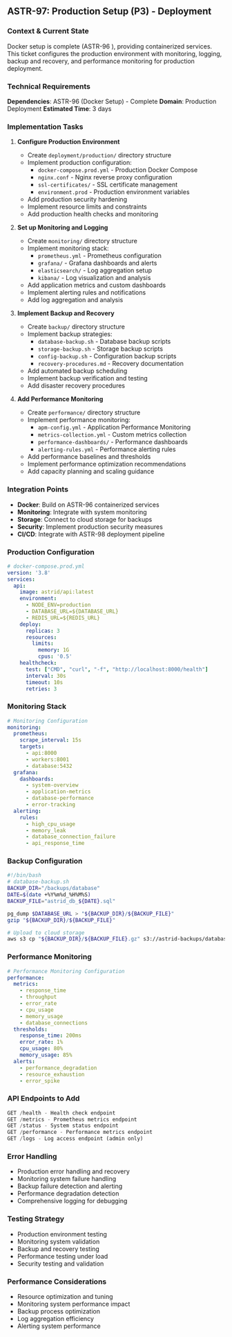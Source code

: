 ## **ASTR-97: Production Setup (P3) - Deployment**

### **Context & Current State**
Docker setup is complete (ASTR-96 ), providing containerized services. This ticket configures the production environment with monitoring, logging, backup and recovery, and performance monitoring for production deployment.

### **Technical Requirements**

**Dependencies**: ASTR-96 (Docker Setup) -  Complete
**Domain**: Production Deployment
**Estimated Time**: 3 days

### **Implementation Tasks**

1. **Configure Production Environment**
   - Create `deployment/production/` directory structure
   - Implement production configuration:
     - `docker-compose.prod.yml` - Production Docker Compose
     - `nginx.conf` - Nginx reverse proxy configuration
     - `ssl-certificates/` - SSL certificate management
     - `environment.prod` - Production environment variables
   - Add production security hardening
   - Implement resource limits and constraints
   - Add production health checks and monitoring

2. **Set up Monitoring and Logging**
   - Create `monitoring/` directory structure
   - Implement monitoring stack:
     - `prometheus.yml` - Prometheus configuration
     - `grafana/` - Grafana dashboards and alerts
     - `elasticsearch/` - Log aggregation setup
     - `kibana/` - Log visualization and analysis
   - Add application metrics and custom dashboards
   - Implement alerting rules and notifications
   - Add log aggregation and analysis

3. **Implement Backup and Recovery**
   - Create `backup/` directory structure
   - Implement backup strategies:
     - `database-backup.sh` - Database backup scripts
     - `storage-backup.sh` - Storage backup scripts
     - `config-backup.sh` - Configuration backup scripts
     - `recovery-procedures.md` - Recovery documentation
   - Add automated backup scheduling
   - Implement backup verification and testing
   - Add disaster recovery procedures

4. **Add Performance Monitoring**
   - Create `performance/` directory structure
   - Implement performance monitoring:
     - `apm-config.yml` - Application Performance Monitoring
     - `metrics-collection.yml` - Custom metrics collection
     - `performance-dashboards/` - Performance dashboards
     - `alerting-rules.yml` - Performance alerting rules
   - Add performance baselines and thresholds
   - Implement performance optimization recommendations
   - Add capacity planning and scaling guidance

### **Integration Points**

- **Docker**: Build on ASTR-96 containerized services
- **Monitoring**: Integrate with system monitoring
- **Storage**: Connect to cloud storage for backups
- **Security**: Implement production security measures
- **CI/CD**: Integrate with ASTR-98 deployment pipeline

### **Production Configuration**
```yaml
# docker-compose.prod.yml
version: '3.8'
services:
  api:
    image: astrid/api:latest
    environment:
      - NODE_ENV=production
      - DATABASE_URL=${DATABASE_URL}
      - REDIS_URL=${REDIS_URL}
    deploy:
      replicas: 3
      resources:
        limits:
          memory: 1G
          cpus: '0.5'
    healthcheck:
      test: ["CMD", "curl", "-f", "http://localhost:8000/health"]
      interval: 30s
      timeout: 10s
      retries: 3
```

### **Monitoring Stack**
```yaml
# Monitoring Configuration
monitoring:
  prometheus:
    scrape_interval: 15s
    targets:
      - api:8000
      - workers:8001
      - database:5432
  grafana:
    dashboards:
      - system-overview
      - application-metrics
      - database-performance
      - error-tracking
  alerting:
    rules:
      - high_cpu_usage
      - memory_leak
      - database_connection_failure
      - api_response_time
```

### **Backup Configuration**
```bash
#!/bin/bash
# database-backup.sh
BACKUP_DIR="/backups/database"
DATE=$(date +%Y%m%d_%H%M%S)
BACKUP_FILE="astrid_db_${DATE}.sql"

pg_dump $DATABASE_URL > "${BACKUP_DIR}/${BACKUP_FILE}"
gzip "${BACKUP_DIR}/${BACKUP_FILE}"

# Upload to cloud storage
aws s3 cp "${BACKUP_DIR}/${BACKUP_FILE}.gz" s3://astrid-backups/database/
```

### **Performance Monitoring**
```yaml
# Performance Monitoring Configuration
performance:
  metrics:
    - response_time
    - throughput
    - error_rate
    - cpu_usage
    - memory_usage
    - database_connections
  thresholds:
    response_time: 200ms
    error_rate: 1%
    cpu_usage: 80%
    memory_usage: 85%
  alerts:
    - performance_degradation
    - resource_exhaustion
    - error_spike
```

### **API Endpoints to Add**
```python
GET /health - Health check endpoint
GET /metrics - Prometheus metrics endpoint
GET /status - System status endpoint
GET /performance - Performance metrics endpoint
GET /logs - Log access endpoint (admin only)
```

### **Error Handling**
- Production error handling and recovery
- Monitoring system failure handling
- Backup failure detection and alerting
- Performance degradation detection
- Comprehensive logging for debugging

### **Testing Strategy**
- Production environment testing
- Monitoring system validation
- Backup and recovery testing
- Performance testing under load
- Security testing and validation

### **Performance Considerations**
- Resource optimization and tuning
- Monitoring system performance impact
- Backup process optimization
- Log aggregation efficiency
- Alerting system performance

